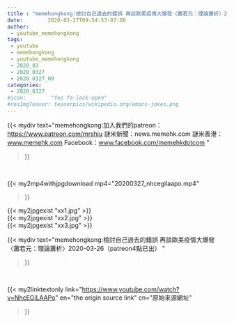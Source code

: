 ```yaml
---
title : "memehongkong:檢討自己過去的錯誤 再談歐美疫情大爆發〈蕭若元：理論蕭析〉2020-03-26（patreon4點已出） "
date:        2020-03-27T09:54:53-07:00
author:
 - youtube_memehongkong
tags:
 - youtube
 - memehongkong
 - youtube_memehongkong
 - 2020_03
 - 2020_0327
 - 2020_0327_09
categories:
 - 2020_0327
#icon:        "fas fa-lock-open"
#resImgTeaser: teaserpics/wikipedia.org/emacs-jokes.png
---
```


{{< mydiv text="memehongkong:加入我們的patreon：https://www.patreon.com/mrshiu 謎米新聞：news.memehk.com 謎米香港： www.memehk.com Facebook：www.facebook.com/memehkdotcom "
>}}
<br>


{{< my2mp4withjpgdownload mp4="20200327_nhcegilaapo.mp4"
>}}

{{< my2jpgexist "xx1.jpg" >}}<br>
{{< my2jpgexist "xx2.jpg" >}}<br>
{{< my2jpgexist "xx3.jpg" >}}<br>



{{< mydiv text="memehongkong:檢討自己過去的錯誤 再談歐美疫情大爆發〈蕭若元：理論蕭析〉2020-03-26（patreon4點已出） "
>}}
<br>

{{< my2linktextonly link="https://www.youtube.com/watch?v=NhcEGiLAAPo"
en="the origin source link" cn="原始來源網址"
>}}


<br>

